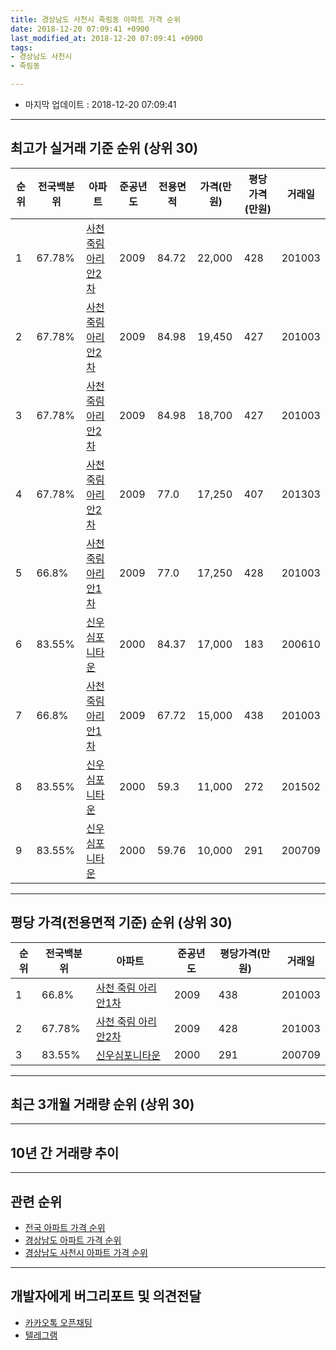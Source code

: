 ```yaml
---
title: 경상남도 사천시 죽림동 아파트 가격 순위
date: 2018-12-20 07:09:41 +0900
last_modified_at: 2018-12-20 07:09:41 +0900
tags:
- 경상남도 사천시
- 죽림동

---
```


* 마지막 업데이트 : 2018-12-20 07:09:41

---

## 최고가 실거래 기준 순위 (상위 30)


|순위|전국백분위|아파트|준공년도|전용면적|가격(만원)|평당가격(만원)|거래일|
|---|---|---|---|---|---|---|---|
|1|67.78%|[사천 죽림 아리안2차](https://search.naver.com/search.naver?query=%EA%B2%BD%EC%83%81%EB%82%A8%EB%8F%84+%EC%82%AC%EC%B2%9C%EC%8B%9C+%EC%A3%BD%EB%A6%BC%EB%8F%99+%EC%82%AC%EC%B2%9C+%EC%A3%BD%EB%A6%BC+%EC%95%84%EB%A6%AC%EC%95%882%EC%B0%A8)|2009|84.72|22,000|428|201003|
|2|67.78%|[사천 죽림 아리안2차](https://search.naver.com/search.naver?query=%EA%B2%BD%EC%83%81%EB%82%A8%EB%8F%84+%EC%82%AC%EC%B2%9C%EC%8B%9C+%EC%A3%BD%EB%A6%BC%EB%8F%99+%EC%82%AC%EC%B2%9C+%EC%A3%BD%EB%A6%BC+%EC%95%84%EB%A6%AC%EC%95%882%EC%B0%A8)|2009|84.98|19,450|427|201003|
|3|67.78%|[사천 죽림 아리안2차](https://search.naver.com/search.naver?query=%EA%B2%BD%EC%83%81%EB%82%A8%EB%8F%84+%EC%82%AC%EC%B2%9C%EC%8B%9C+%EC%A3%BD%EB%A6%BC%EB%8F%99+%EC%82%AC%EC%B2%9C+%EC%A3%BD%EB%A6%BC+%EC%95%84%EB%A6%AC%EC%95%882%EC%B0%A8)|2009|84.98|18,700|427|201003|
|4|67.78%|[사천 죽림 아리안2차](https://search.naver.com/search.naver?query=%EA%B2%BD%EC%83%81%EB%82%A8%EB%8F%84+%EC%82%AC%EC%B2%9C%EC%8B%9C+%EC%A3%BD%EB%A6%BC%EB%8F%99+%EC%82%AC%EC%B2%9C+%EC%A3%BD%EB%A6%BC+%EC%95%84%EB%A6%AC%EC%95%882%EC%B0%A8)|2009|77.0|17,250|407|201303|
|5|66.8%|[사천 죽림 아리안1차](https://search.naver.com/search.naver?query=%EA%B2%BD%EC%83%81%EB%82%A8%EB%8F%84+%EC%82%AC%EC%B2%9C%EC%8B%9C+%EC%A3%BD%EB%A6%BC%EB%8F%99+%EC%82%AC%EC%B2%9C+%EC%A3%BD%EB%A6%BC+%EC%95%84%EB%A6%AC%EC%95%881%EC%B0%A8)|2009|77.0|17,250|428|201003|
|6|83.55%|[신우심포니타운](https://search.naver.com/search.naver?query=%EA%B2%BD%EC%83%81%EB%82%A8%EB%8F%84+%EC%82%AC%EC%B2%9C%EC%8B%9C+%EC%A3%BD%EB%A6%BC%EB%8F%99+%EC%8B%A0%EC%9A%B0%EC%8B%AC%ED%8F%AC%EB%8B%88%ED%83%80%EC%9A%B4)|2000|84.37|17,000|183|200610|
|7|66.8%|[사천 죽림 아리안1차](https://search.naver.com/search.naver?query=%EA%B2%BD%EC%83%81%EB%82%A8%EB%8F%84+%EC%82%AC%EC%B2%9C%EC%8B%9C+%EC%A3%BD%EB%A6%BC%EB%8F%99+%EC%82%AC%EC%B2%9C+%EC%A3%BD%EB%A6%BC+%EC%95%84%EB%A6%AC%EC%95%881%EC%B0%A8)|2009|67.72|15,000|438|201003|
|8|83.55%|[신우심포니타운](https://search.naver.com/search.naver?query=%EA%B2%BD%EC%83%81%EB%82%A8%EB%8F%84+%EC%82%AC%EC%B2%9C%EC%8B%9C+%EC%A3%BD%EB%A6%BC%EB%8F%99+%EC%8B%A0%EC%9A%B0%EC%8B%AC%ED%8F%AC%EB%8B%88%ED%83%80%EC%9A%B4)|2000|59.3|11,000|272|201502|
|9|83.55%|[신우심포니타운](https://search.naver.com/search.naver?query=%EA%B2%BD%EC%83%81%EB%82%A8%EB%8F%84+%EC%82%AC%EC%B2%9C%EC%8B%9C+%EC%A3%BD%EB%A6%BC%EB%8F%99+%EC%8B%A0%EC%9A%B0%EC%8B%AC%ED%8F%AC%EB%8B%88%ED%83%80%EC%9A%B4)|2000|59.76|10,000|291|200709|


---

## 평당 가격(전용면적 기준) 순위 (상위 30)


|순위|전국백분위|아파트|준공년도|평당가격(만원)|거래일|
|---|---|---|---|---|---|
|1|66.8%|[사천 죽림 아리안1차](https://search.naver.com/search.naver?query=%EA%B2%BD%EC%83%81%EB%82%A8%EB%8F%84+%EC%82%AC%EC%B2%9C%EC%8B%9C+%EC%A3%BD%EB%A6%BC%EB%8F%99+%EC%82%AC%EC%B2%9C+%EC%A3%BD%EB%A6%BC+%EC%95%84%EB%A6%AC%EC%95%881%EC%B0%A8)|2009|438|201003|
|2|67.78%|[사천 죽림 아리안2차](https://search.naver.com/search.naver?query=%EA%B2%BD%EC%83%81%EB%82%A8%EB%8F%84+%EC%82%AC%EC%B2%9C%EC%8B%9C+%EC%A3%BD%EB%A6%BC%EB%8F%99+%EC%82%AC%EC%B2%9C+%EC%A3%BD%EB%A6%BC+%EC%95%84%EB%A6%AC%EC%95%882%EC%B0%A8)|2009|428|201003|
|3|83.55%|[신우심포니타운](https://search.naver.com/search.naver?query=%EA%B2%BD%EC%83%81%EB%82%A8%EB%8F%84+%EC%82%AC%EC%B2%9C%EC%8B%9C+%EC%A3%BD%EB%A6%BC%EB%8F%99+%EC%8B%A0%EC%9A%B0%EC%8B%AC%ED%8F%AC%EB%8B%88%ED%83%80%EC%9A%B4)|2000|291|200709|


---

## 최근 3개월 거래량 순위 (상위 30)


<div style="width:100%;">
    <canvas id="deal_count_ranking" height="250"></canvas>
</div>


<script>
new Chart(document.getElementById("deal_count_ranking"), {
    type: 'horizontalBar',
    data: {
        labels: ['신우심포니타운'],
        datasets: [{
            label: '실거래 수',
            data: [6],
            borderColor: "rgba(255, 0, 128, 1)",
            backgroundColor: "rgba(255, 0, 128, 0.5)",
            fill: false,
        }]
    },
    options: {
        responsive: true,
        title: {
            display: true,
            text: '최근 3개월 거래량 순위'
        },
        tooltips: {
            mode: 'index',
            intersect: false,
            callbacks: {
                title: function(tooltipItems, data) {
                    return "실거래 수:";
                },
                label: function(tooltipItem, data) {
                    return data.labels[tooltipItem.index] + ": " + tooltipItem.xLabel;
                }
            }
        },
        hover: {
            mode: 'nearest',
            intersect: true
        },
        scales: {
            xAxes: [{
                display: true,
                scaleLabel: {
                    display: true,
                    labelString: '실거래 수'
                },
                ticks: {
                    suggestedMin: 0,
                }
            }],
            yAxes: [{
                display: true,
                ticks: {
                    autoSkip: false,
                    callback: function(value, index, values) {
                        if (value.length > 15)
                            return value.substr(0, 13) + "...";
                        else
                            return value;
                    }
                },
                scaleLabel: {
                    display: false,
                }
            }]
        }
    }
});

</script>


---

## 10년 간 거래량 추이


<div style="width:100%;">
    <canvas id="deal_progress" height="250"></canvas>
</div>

<script>
new Chart(document.getElementById("deal_progress"), {
    type: 'line',
    data: {
        labels: ['200812','200901','200902','200903','200904','200905','200906','200907','200908','200909','200910','200911','200912','201001','201002','201003','201004','201005','201006','201007','201008','201009','201010','201011','201012','201101','201102','201103','201104','201105','201106','201107','201108','201109','201110','201111','201112','201201','201202','201203','201204','201205','201206','201207','201208','201209','201210','201211','201212','201301','201302','201303','201304','201305','201306','201307','201308','201309','201310','201311','201312','201401','201402','201403','201404','201405','201406','201407','201408','201409','201410','201411','201412','201501','201502','201503','201504','201505','201506','201507','201508','201509','201510','201511','201512','201601','201602','201603','201604','201605','201606','201607','201608','201609','201610','201611','201612','201701','201702','201703','201704','201705','201706','201707','201708','201709','201710','201711','201712','201801','201802','201803','201804','201805','201806','201807','201808','201809','201810','201811','201812'],
        datasets: [{
            label: '실거래 수',
            pointRadius: 1,
            data: [2, 3, 3, 0, 6, 1, 2, 2, 1, 1, 1, 2, 14, 24, 35, 76, 21, 21, 20, 18, 14, 16, 21, 10, 6, 5, 1, 5, 4, 5, 1, 1, 4, 1, 5, 1, 3, 3, 5, 8, 2, 4, 3, 2, 2, 5, 5, 5, 6, 2, 1, 7, 3, 3, 5, 1, 3, 7, 7, 3, 4, 6, 4, 6, 3, 6, 2, 6, 5, 4, 6, 2, 3, 7, 7, 5, 8, 4, 8, 2, 7, 3, 5, 4, 5, 3, 5, 5, 7, 8, 1, 7, 2, 3, 4, 5, 5, 2, 3, 8, 4, 7, 3, 3, 3, 5, 2, 2, 1, 1, 5, 1, 1, 0, 1, 1, 1, 2, 1, 5, 0],
            borderColor: "rgba(255, 201, 14, 1)",
            backgroundColor: "rgba(255, 201, 14, 0.5)",
            fill: true,
        }]
    },
    options: {
        responsive: true,
        title: {
            display: true,
            text: '10년간 거래량 추이'
        },
        tooltips: {
            mode: 'index',
            intersect: false,
        },
        hover: {
            mode: 'nearest',
            intersect: true
        },
        scales: {
            xAxes: [{
                display: true,
                scaleLabel: {
                    display: true,
                    labelString: '년/월'
                }
            }],
            yAxes: [{
                display: true,
                ticks: {
                    suggestedMin: 0,
                },
                scaleLabel: {
                    display: true,
                    labelString: '실거래 수'
                }
            }]
        }
    }
});

</script>


---

## 관련 순위

- [전국 아파트 가격 순위](https://inasie.github.io/apt-ranking/전국)
- [경상남도 아파트 가격 순위](https://inasie.github.io/apt-ranking/경상남도)
- [경상남도 사천시 아파트 가격 순위](https://inasie.github.io/apt-ranking/경상남도-사천시)


---

## 개발자에게 버그리포트 및 의견전달

- [카카오톡 오픈채팅](https://open.kakao.com/o/gLJUAP4)
- [텔레그램](https://t.me/inasie)

